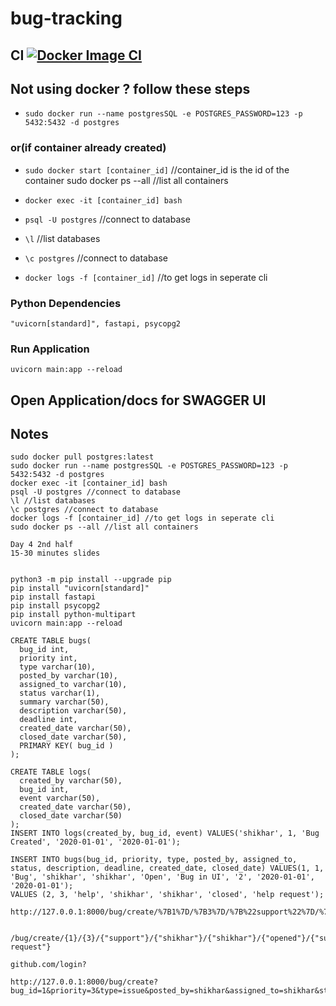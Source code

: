 # bug-tracking
## CI [![Docker Image CI](https://github.com/shikharvashistha/bug-tracking/actions/workflows/docker-image.yml/badge.svg?branch=main)](https://github.com/shikharvashistha/bug-tracking/actions/workflows/docker-image.yml)


## Not using docker ? follow these steps
- `sudo docker run --name postgresSQL -e POSTGRES_PASSWORD=123 -p 5432:5432 -d postgres`

### or(if container already created)

- `sudo docker start [container_id]` //container_id is the id of the container sudo docker ps --all //list all containers

- `docker exec -it [container_id] bash`

- `psql -U postgres` //connect to database

- `\l` //list databases

- `\c postgres` //connect to database

- `docker logs -f [container_id]` //to get logs in seperate cli

### Python Dependencies
`"uvicorn[standard]", fastapi, psycopg2`

### Run Application
`uvicorn main:app --reload`

## Open Application/docs for SWAGGER UI


## Notes
```
sudo docker pull postgres:latest
sudo docker run --name postgresSQL -e POSTGRES_PASSWORD=123 -p 5432:5432 -d postgres
docker exec -it [container_id] bash
psql -U postgres //connect to database
\l //list databases
\c postgres //connect to database
docker logs -f [container_id] //to get logs in seperate cli
sudo docker ps --all //list all containers

Day 4 2nd half
15-30 minutes slides


python3 -m pip install --upgrade pip
pip install "uvicorn[standard]"
pip install fastapi
pip install psycopg2
pip install python-multipart
uvicorn main:app --reload

CREATE TABLE bugs(
  bug_id int,
  priority int,
  type varchar(10),
  posted_by varchar(10),
  assigned_to varchar(10),
  status varchar(1),
  summary varchar(50),
  description varchar(50),
  deadline int,
  created_date varchar(50),
  closed_date varchar(50),
  PRIMARY KEY( bug_id )
);

CREATE TABLE logs(
  created_by varchar(50),
  bug_id int,
  event varchar(50),
  created_date varchar(50),
  closed_date varchar(50)
);
INSERT INTO logs(created_by, bug_id, event) VALUES('shikhar', 1, 'Bug Created', '2020-01-01', '2020-01-01');

INSERT INTO bugs(bug_id, priority, type, posted_by, assigned_to, status, description, deadline, created_date, closed_date) VALUES(1, 1, 'Bug', 'shikhar', 'shikhar', 'Open', 'Bug in UI', '2', '2020-01-01', '2020-01-01');
VALUES (2, 3, 'help', 'shikhar', 'shikhar', 'closed', 'help request');

http://127.0.0.1:8000/bug/create/%7B1%7D/%7B3%7D/%7B%22support%22%7D/%7B%22shikharvashistha%22%7D/%7B%22shikharvashistha%22%7D/%7B%22opened%22%7D/%7B%22supportreques%22%7D


/bug/create/{1}/{3}/{"support"}/{"shikhar"}/{"shikhar"}/{"opened"}/{"support request"}

github.com/login?

http://127.0.0.1:8000/bug/create?bug_id=1&priority=3&type=issue&posted_by=shikhar&assigned_to=shikhar&status=opened&description=issue
```
